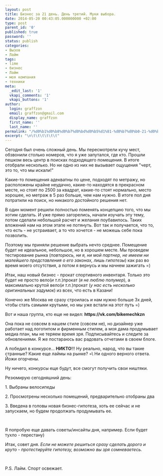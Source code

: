 ```yaml
---
layout: post
title: Бизнес за 21 день. День третий. Муки выбора.
date: 2014-05-20 00:43:05.000000000 +02:00
type: post
parent_id: '0'
published: true
password: ''
status: publish
categories:
- Вызов
- Лайм
tags:
- lime
- бизнес
- Лайм
- моя компания
- техники
meta:
  _edit_last: '1'
  vkapi_comments: '1'
  vkapi_buttons: '1'
author:
  login: graffzon
  email: graffzon@gmail.com
  display_name: graffzon
  first_name: ''
  last_name: ''
permalink: "/%d0%b1%d0%b8%d0%b7%d0%bd%d0%b5%d1%81-%d0%b7%d0%b0-21-%d0%b4%d0%b5%d0%bd%d1%8c-%d0%b4%d0%b5%d0%bd%d1%8c-%d1%82%d1%80%d0%b5%d1%82%d0%b8%d0%b9-%d0%bc%d1%83%d0%ba%d0%b8-%d0%b2%d1%8b%d0%b1%d0%be%d1%80/"
excerpt: "\n\t\t\t\t\t\t"
---
```

<p>
				Сегодня был очень сложный день. Мы пересмотрели кучу мест, обзвонили столько номеров, что я уже запутался, где кто. Прошли пешком весь центр в поисках подходящего помещения. В итоге отобрали несколько. Но ни одно из них не вызывает ощущения "черт, это то, что мы искали!"</p>
<p><!--more--></p>
<p>Какие-то помещения адекватны по цене, подходят по метражу, но расположены крайне неудачно, какие-то находятся в прекрасном месте, но стоят по 2500 за квадрат, какие-то стоят нормально, место хорошее, но метраж в 5 раз больше, чем нам нужно. В итоге пол дня потратили на поиск, но никакого достойного решения нет.</p>
<p>В один момент решили полностью поменять концепцию того, что мы хотим сделать. И уже прямо загорелись, начали изучать эту тему, потом сделали небольшой расчет и желания поубавилось. Таких вложений нам на этом этапе не потянуть. Вот так и получается, что то, что есть - не устраивает, а то что хочется - не можешь себе пока позволить.</p>
<p>Поэтому мы приняли решение выбрать нечто среднее. Помещение будет не идеальное, небольшое, но в хорошем месте. Мы проведем тестирование рынка (<em>повторюсь, ни я, ни мой партнер, не имеем ни малейшего представления о его законах, лишь гипотезы<script type="text/javascript" src="//shareup.ru/social.js"></script></em>) как раз во время моего отсутствия, а потом я вернусь и мы начнем зажигать =)</p>
<p>Итак, наш новый бизнес - прокат спортивного инвентаря. Только это будет не просто вело(<em>и т.п.</em>)прокат (<em>я не люблю полумер</em>), а максимально крутой вело(<em>и т.п.</em>)прокат (<em>у нас есть несколько оригинальных задумок</em>) из всех, что есть в Казани!</p>
<p>Конечно же Москва не сразу строилась и нам нужно больше 3х дней, чтобы стать самыми крутыми, но мы уже встали на этот путь =)</p>
<p>Вот и наша группа, кто еще не видел: <strong>https://vk.com/bikemechkzn</strong></p>
<p>Она пока не совсем в нашем стиле (совсем не), но дизайнер уже работает над логотипом и фирменным стилем, а моя дама продумывает медиа план, мы не теряем время зря. Подписывайтесь и следите за обновлениями. Я же постараюсь вас радовать отчетами в своем блоге.</p>
<p>А победил в конкурсе... <strong>НИКТО</strong>!!! Ну реально, народ, что вы такие странные? Какие еще лаймы на рынке? =\ Ни одного верного ответа. Йожи огорчены.</p>
<p>Ну ничего, конкурсы еще будут, все смогут получить свои ништяки.</p>
<p>Резюмирую сегодняшний день:</p>
<p>1. Выбраны велосипеды</p>
<p>2. Просмотрены несколько помещений, предварительно отобраны два</p>
<p>3. Введена в головы новая бизнес-гипотеза, хоть ее сейчас и не запускаем, но будем продолжать продумывать ее.</p>
<p>&nbsp;</p>
<p>Я попробую еще давать советы/инсайты дня, например. Если будет тухло - перестану)</p>
<p>Итак, совет дня. <em>Если не можете решиться сразу сделать дорого и круто - протестируйте гипотезу, возможно вы зря сомневаетесь.</em></p>
<p>&nbsp;</p>
<p>P.S. Лайм. Спорт освежает.		</p>

